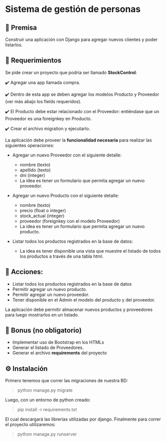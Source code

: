 # Sistema de gestión de personas

## 📌 Premisa
Construir una aplicación con Django para agregar nuevos clientes y poder
listarlos.

## 📝 Requerimientos
Se pide crear un proyecto que podría ser llamado **StockControl**:

✔️ Agregar una app llamada compra.

✔️ Dentro de esta app se deben agregar los modelos Producto y
Proveedor (ver más abajo los fields requeridos).

✔️ El Producto debe estar relacionado con el Proveedor: entiéndase que
un Proveedor es una foreignkey en Producto.

✔️ Crear el archivo migration y ejecutarlo.

La aplicación debe proveer la **funcionalidad necesaria** para realizar las
siguientes operaciones:

- Agregar un nuevo Proveedor con el siguiente detalle:
  - nombre (texto)
  - apellido (texto)
  - dni (integer)
  - La idea es tener un formulario que permita agregar un nuevo
proveedor.

- Agregar un nuevo Producto con el siguiente detalle:
  - nombre (texto)
  - precio (float o integer)
  - stock_actual (integer)
  - proveedor (foreignkey con el modelo Proveedor)
  - La idea es tener un formulario que permita agregar un nuevo
producto.

- Listar todos los productos registrados en la base de datos:
  - La idea es tener disponible una vista que muestre el listado de
todos los productos a través de una tabla html.

## 📝 Acciones:
- Listar todos los productos registrados en la base de datos
- Permitir agregar un nuevo producto.
- Permitir agregar un nuevo proveedor.
- Tener disponible en el Admin el modelo del producto y del proveedor.

La aplicación debe permitir almacenar nuevos productos y proveedores para
luego mostrarlos en un listado.

## 🎁 Bonus (no obligatorio)
- Implementar uso de Bootstrap en los HTMLs
- Generar el listado de Proveedores.
- Generar el archivo **requirements** del proyecto

## ⚙️ Instalación
Primero tenemos que correr las migraciones de nuestra BD:
> python manage.py migrate

Luego, con un entorno de python creado:
> pip install -r requirements.txt

El cual descargará las librerías utilizadas por django. Finalmente para correr el proyecto utilizaremos:
> python manage.py runserver
